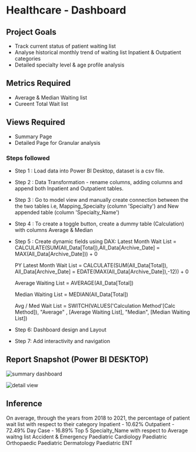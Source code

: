 # Healthcare - Dashboard

## Project Goals

- Track current status of patient waiting list
- Analyse historical monthly trend of waiting list Inpatient & Outpatient categories
- Detailed specialty level & age profile analysis

## Metrics Required

- Average & Median Waiting list
- Cureent Total Wait list

## Views Required

- Summary Page
- Detailed Page for Granular analysis

### Steps followed 

- Step 1 : Load data into Power BI Desktop, dataset is a csv file.
- Step 2 : Data Transformation - rename columns, adding columns and append both Inpatient and Outpatient tables.
- Step 3 : Go to model view and manually create connection between the the two tables i.e, Mapping_Specialty (column 'Specialty') and New appended table (column 'Specialty_Name')
- Step 4 : To create a toggle button, create a dummy table (Calculation) with columns Average & Median
- Step 5 : Create dynamic fields using DAX:
    Latest Month Wait List = CALCULATE(SUM(All_Data[Total]),All_Data[Archive_Date] = MAX(All_Data[Archive_Date])) + 0

    PY Latest Month Wait List = CALCULATE(SUM(All_Data[Total]), All_Data[Archive_Date] = EDATE(MAX(All_Data[Archive_Date]),-12)) + 0

    Average Waiting List = AVERAGE(All_Data[Total])

    Median Waiting List = MEDIAN(All_Data[Total])

    Avg / Med Wait List = SWITCH(VALUES('Calculation Method'[Calc Method]), "Average" , [Average Waiting List], "Median", [Median Waiting List])
- Step 6: Dashboard design and Layout
- Step 7: Add interactivity and navigation

## Report Snapshot (Power BI DESKTOP)

![summary dashboard](https://github.com/SnehaNatraj/Healthcare---Hospital-Wait-List/assets/163089747/c0518b0f-1ac9-44c3-b2b9-f2e04e34a7b7)

![detail view](https://github.com/SnehaNatraj/Healthcare---Hospital-Wait-List/assets/163089747/2f8d36d6-dd3c-4bba-8c4f-33dafc37e4f2)

## Inference

On average, through the years from 2018 to 2021, the percentage of patient wait list with respect to their category
   Inpatient - 10.62%
   Outpatient - 72.49%
   Day Case - 16.89%
Top 5 Specialty_Name with respect to Average waitng list
   Accident & Emergency
   Paediatric Cardiology
   Paediatric Orthopaedic
   Paediatric Dermatology
   Paediatric ENT

